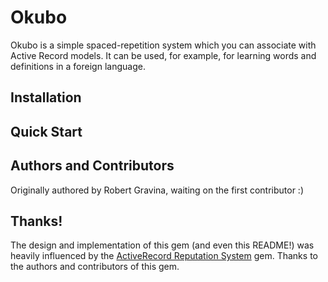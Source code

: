 Okubo
=====

Okubo is a simple spaced-repetition system which you can associate with Active Record models. It can be used, for example, for learning words and definitions in a foreign language.

Installation
------------

Quick Start
-----------

Authors and Contributors
------------------------

Originally authored by Robert Gravina, waiting on the first contributor :) 

Thanks!
-------

The design and implementation of this gem (and even this README!) was heavily influenced by the [ActiveRecord Reputation System](https://github.com/twitter/activerecord-reputation-system) gem.
Thanks to the authors and contributors of this gem.
